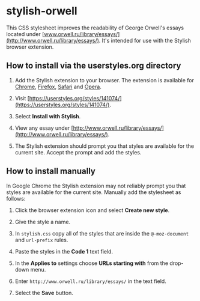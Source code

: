 stylish-orwell
===============

This CSS stylesheet improves the readability of George Orwell's essays located under [www.orwell.ru/library/essays/](http://www.orwell.ru/library/essays/). It's intended for use with the Stylish browser extension.


How to install via the userstyles.org directory
-----------------------------------------------

1.  Add the Stylish extension to your browser. The extension is available for [Chrome](https://chrome.google.com/webstore/detail/stylish-custom-themes-for/fjnbnpbmkenffdnngjfgmeleoegfcffe?hl=en), [Firefox](https://addons.mozilla.org/en-GB/firefox/addon/stylish/), [Safari](https://safari-extensions.apple.com/details/?id=com.sobolev.stylish-5555L95H45) and [Opera](https://addons.opera.com/en-gb/extensions/details/stylish/).

2. Visit [https://userstyles.org/styles/141074/](https://userstyles.org/styles/141074/).

3. Select __Install with Stylish__.

4. View any essay under [http://www.orwell.ru/library/essays/](http://www.orwell.ru/library/essays/).

5. The Stylish extension should prompt you that styles are available for the current site. Accept the prompt and add the styles.


How to install manually
-----------------------

In Google Chrome the Stylish extension may not reliably prompt you that styles are available for the current site. Manually add the stylesheet as follows:

1. Click the browser extension icon and select __Create new style__.

2. Give the style a name.

3. In `stylish.css` copy all of the styles that are inside the `@-moz-document` and `url-prefix` rules.

4. Paste the styles in the __Code 1__ text field.

5. In the __Applies to__ settings choose __URLs starting with__ from the drop-down menu.

6. Enter `http://www.orwell.ru/library/essays/` in the text field.

7. Select the __Save__ button.